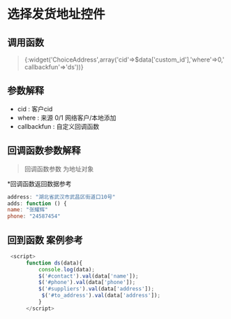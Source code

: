 # 选择发货地址控件

## 调用函数

 >   {:widget('ChoiceAddress',array('cid'=>$data['custom_id'],'where'=>0,'callbackfun'=>'ds'))}
 
     


## 参数解释 

 - cid : 客户cid  
 - where : 来源 0/1  网络客户/本地添加
 - callbackfun : 自定义回调函数

## 回调函数参数解释

> 回调函数参数 为地址对象

*回调函数返回数据参考

``` javascript
address: "湖北省武汉市武昌区街道口10号"
adds: function () {
name: "张耀辉"
phone: "24587454"

```
## 回到函数 案例参考

``` javascript
 <script>
      function ds(data){
		  console.log(data);
		  $('#contact').val(data['name']);
		  $('#phone').val(data['phone']);
		  $('#suppliers').val(data['address']);
		   $('#to_address').val(data['address']);
		  }
      </script> 

```
